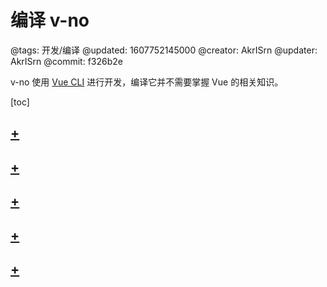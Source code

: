 # 编译 v-no

@tags: 开发/编译
@updated: 1607752145000
@creator: AkrISrn
@updater: AkrISrn
@commit: f326b2e

v-no 使用 [Vue CLI](https://cli.vuejs.org/zh/) 进行开发，编译它并不需要掌握 Vue 的相关知识。

[toc]

## [+](/docs/compile-steps.md)

## [+](/docs/dist-struct.md)

## [+](/docs/modern-mode.md)

## [+](/docs/env-vars.md)

## [+](/docs/compile-prismjs.md)
